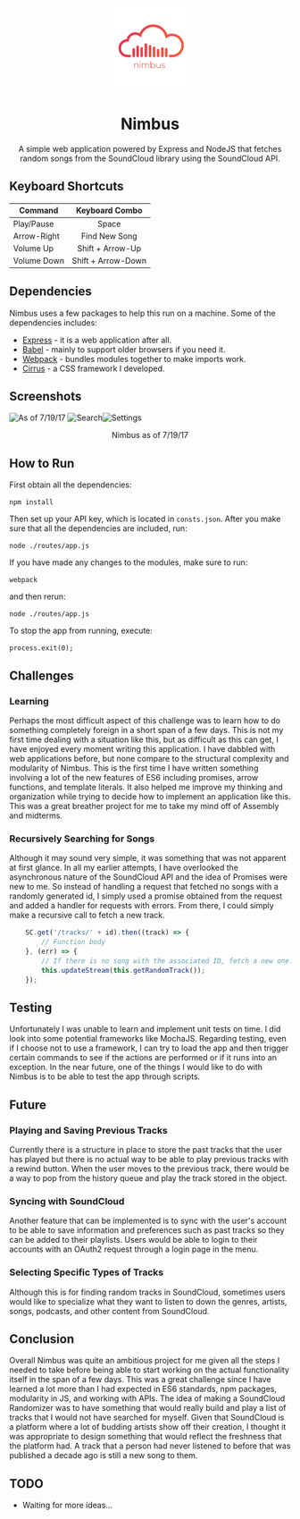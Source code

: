 <p align="center"><a href="https://nimbusmusic.herokuapp.com/" target="_blank"><img width="150" src="https://github.com/Spiderpig86/Nimbus/blob/master/nimbus.png"></a></p>
<h1 align="center">Nimbus</h1>
<p align="center">A simple web application powered by Express and NodeJS that fetches random songs from the SoundCloud library using the SoundCloud API.</p>

## Keyboard Shortcuts
| Command       | Keyboard Combo|
| ------------- |:-------------:|
| Play/Pause    | Space         |
| Arrow-Right   | Find New Song |
| Volume Up     | Shift + Arrow-Up |
| Volume Down   | Shift + Arrow-Down |

## Dependencies
Nimbus uses a few packages to help this run on a machine. Some of the dependencies includes:
* [Express](https://expressjs.com/) - it is a web application after all.
* [Babel](https://babeljs.io/) - mainly to support older browsers if you need it.
* [Webpack](https://webpack.github.io/) - bundles modules together to make imports work.
* [Cirrus](https://github.com/Spiderpig86/Cirrus) - a CSS framework I developed.

## Screenshots
![As of 7/19/17](http://i.imgur.com/uCuHnjO.png "Nimbus")
![Search](http://i.imgur.com/7AGoRv2.png "Search")![Settings](http://i.imgur.com/IgPWBBg.png "Settings")
<p align="center">Nimbus as of 7/19/17</p>

## How to Run
First obtain all the dependencies:
```
npm install
```
Then set up your API key, which is located in `consts.json`.
After you make sure that all the dependencies are included, run:
```
node ./routes/app.js
```
If you have made any changes to the modules, make sure to run:
```
webpack
```
and then rerun:
```
node ./routes/app.js
```
To stop the app from running, execute:
```
process.exit(0);
```

## Challenges

### Learning
Perhaps the most difficult aspect of this challenge was to learn how to do something completely foreign in a short span of a few days. This is not my first time dealing with a situation like this, but as difficult as this can get, I have enjoyed every moment writing this application. I have dabbled with web applications before, but none compare to the structural complexity and modularity of Nimbus. This is the first time I have written something involving a lot of the new features of ES6 including promises, arrow functions, and template literals. It also helped me improve my thinking and organization while trying to decide how to implement an application like this. This was a great breather project for me to take my mind off of Assembly and midterms.

### Recursively Searching for Songs
Although it may sound very simple, it was something that was not apparent at first glance. In all my earlier attempts, I have overlooked the asynchronous nature of the SoundCloud API and the idea of Promises were new to me. So instead of handling a request that fetched no songs with a randomly generated id, I simply used a promise obtained from the request and added a handler for requests with errors. From there, I could simply make a recursive call to fetch a new track.
```javascript
    SC.get('/tracks/' + id).then((track) => {
        // Function body
    }, (err) => {
        // If there is no song with the associated ID, fetch a new one.
        this.updateStream(this.getRandomTrack());
    });
```

## Testing
Unfortunately I was unable to learn and implement unit tests on time. I did look into some potential frameworks like MochaJS. Regarding testing, even if I choose not to use a framework, I can try to load the app and then trigger certain commands to see if the actions are performed or if it runs into an exception. In the near future, one of the things I would like to do with Nimbus is to be able to test the app through scripts.

## Future
### Playing and Saving Previous Tracks
Currently there is a structure in place to store the past tracks that the user has played but there is no actual way to be able to play previous tracks with a rewind button. When the user moves to the previous track, there would be a way to pop from the history queue and play the track stored in the object.

### Syncing with SoundCloud
Another feature that can be implemented is to sync with the user's account to be able to save information and preferences such as past tracks so they can be added to their playlists. Users would be able to login to their accounts with an OAuth2 request through a login page in the menu.

### Selecting Specific Types of Tracks
Although this is for finding random tracks in SoundCloud, sometimes users would like to specialize what they want to listen to down the genres, artists, songs, podcasts, and other content from SoundCloud. 

## Conclusion
Overall Nimbus was quite an ambitious project for me given all the steps I needed to take before being able to start working on the actual functionality itself in the span of a few days. This was a great challenge since I have learned a lot more than I had expected in ES6 standards, npm packages, modularity in JS, and working with APIs. The idea of making a SoundCloud Randomizer was to have something that would really build and play a list of tracks that I would not have searched for myself. Given that SoundCloud is a platform where a lot of budding artists show off their creation, I thought it was appropriate to design something that would reflect the freshness that the platform had. A track that a person had never listened to before that was published a decade ago is still a new song to them.

## TODO
* Waiting for more ideas...